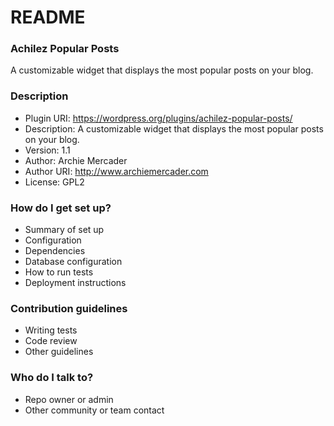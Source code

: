 # README #

### Achilez Popular Posts ###

A customizable widget that displays the most popular posts on your blog.

### Description ###

* Plugin URI: https://wordpress.org/plugins/achilez-popular-posts/
* Description: A customizable widget that displays the most popular posts on your blog.
* Version: 1.1
* Author: Archie Mercader
* Author URI: http://www.archiemercader.com
* License: GPL2

### How do I get set up? ###

* Summary of set up
* Configuration
* Dependencies
* Database configuration
* How to run tests
* Deployment instructions

### Contribution guidelines ###

* Writing tests
* Code review
* Other guidelines

### Who do I talk to? ###

* Repo owner or admin
* Other community or team contact